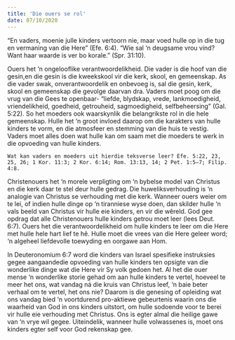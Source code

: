 ```yaml
---
title: 'Die ouers se rol'
date: 07/10/2020
---
```


“En vaders, moenie julle kinders vertoorn nie, maar voed hulle op in die tug en vermaning van die Here” (Efe. 6:4). “Wie sal ‘n deugsame vrou vind? Want haar waarde is ver bo korale.” (Spr. 31:10).

Ouers het ‘n ongelooflike verantwoordelikheid. Die vader is die hoof van die gesin,en die gesin is die kweekskool vir die kerk, skool, en gemeenskap. As die vader swak, onverantwoordelik en onbevoeg is, sal die gesin, kerk, skool en gemeenskap die gevolge daarvan dra. Vaders moet poog om die vrug van die Gees te openbaar- “liefde, blydskap, vrede, lankmoedigheid, vriendelikheid, goedheid, getrouheid, sagmoedigheid, selfbeheersing” (Gal. 5:22). So het moeders ook waarskynlik die belangrikste rol in die hele gemeenskap. Hulle het ‘n groot invloed daarop om die karakters van hulle kinders te vorm, en die atmosfeer  en stemming van die huis te vestig. Vaders moet alles doen wat hulle kan om saam met die moeders te werk in die opvoeding van hulle kinders.

`Wat kan vaders en moeders uit hierdie teksverse leer? Efe. 5:22, 23, 25, 26; 1 Kor. 11:3; 2 Kor. 6:14; Rom. 13:13, 14; 2 Pet. 1:5–7; Filip. 4:8.`

Christenouers het ‘n morele verpligting om ‘n bybelse model van Christus en die kerk daar te stel deur hulle gedrag. Die huweliksverhouding is ‘n analogie van Christus se verhouding met die kerk. Wanneer ouers weier om te lei, of indien hulle dinge op ‘n tiranniese wyse doen, dan skilder hulle ‘n vals beeld van Christus vir hulle eie kinders, en vir die wêreld. God gee opdrag dat alle Christenouers hulle kinders getrou moet leer (lees Deut. 6:7). Ouers het die verantwoordelikheid om hulle kinders te leer om die Here met hulle hele hart lief te hê. Hulle moet die vrees van die Here geleer word; ‘n algeheel liefdevolle toewyding en oorgawe aan Hom.

In Deuteronomium 6:7 word die kinders van Israel spesifieke instruksies gegee aangaandedie opvoeding van hulle kinders ten opsigte van die wonderlike dinge wat die Here vir Sy volk gedoen het. Al het die ouer mense ‘n wonderlike storie gehad om aan hulle kinders te vertel, hoeveel te meer het ons, wat vandag ná die kruis van Christus leef, ‘n baie beter verhaal om te vertel, het ons nie? Daarom is die genesing of opleiding wat ons vandag bied ‘n voortdurend pro-aktiewe gebeurtenis waarin ons die waarheid van God in ons kinders uitstort, om hulle sodoende voor te berei vir hulle eie verhouding met Christus. Ons is egter almal die heilige gawe van ‘n vrye wil gegee. Uiteindelik, wanneer hulle volwassenes is, moet ons kinders egter self voor God rekenskap gee.